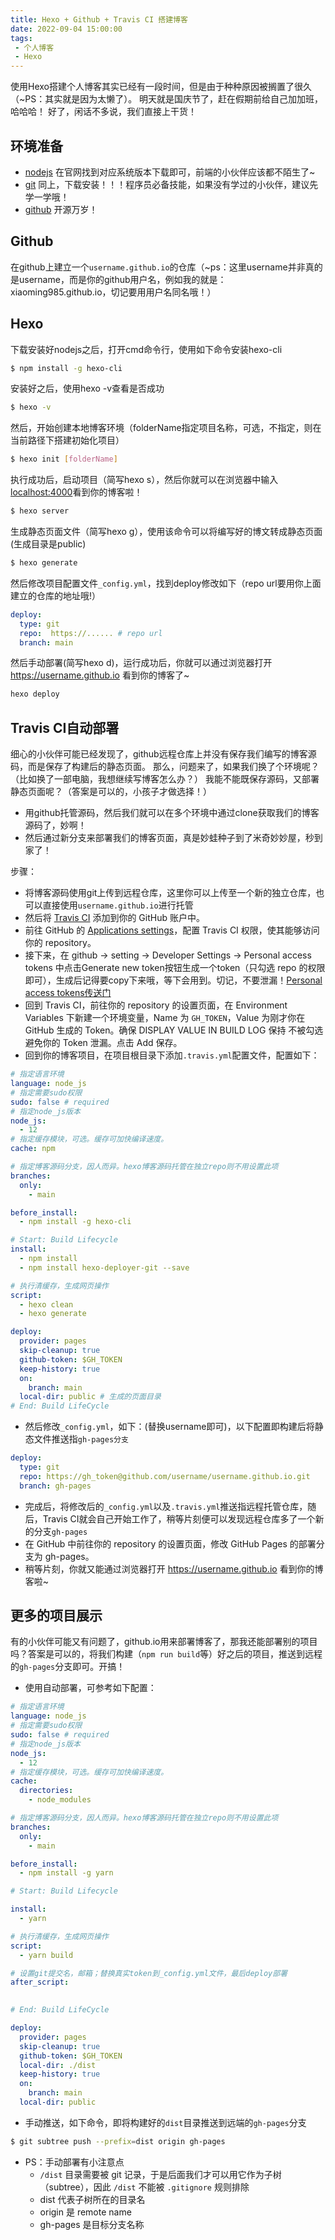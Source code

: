 ```yaml
---
title: Hexo + Github + Travis CI 搭建博客
date: 2022-09-04 15:00:00
tags:
 - 个人博客
 - Hexo
---
```

使用Hexo搭建个人博客其实已经有一段时间，但是由于种种原因被搁置了很久（~PS：其实就是因为太懒了）。
明天就是国庆节了，赶在假期前给自己加加班，哈哈哈！
好了，闲话不多说，我们直接上干货！

## 环境准备
 - [nodejs](https://nodejs.org/en/)  在官网找到对应系统版本下载即可，前端的小伙伴应该都不陌生了~
 - [git](https://git-scm.com/)  同上，下载安装！！！程序员必备技能，如果没有学过的小伙伴，建议先学一学哦！
 - [github](https://github.com/)  开源万岁！

## Github
在github上建立一个`username.github.io`的仓库（~ps：这里username并非真的是username，而是你的github用户名，例如我的就是：xiaoming985.github.io，切记要用用户名同名哦！）
## Hexo
下载安装好nodejs之后，打开cmd命令行，使用如下命令安装hexo-cli
```bash
$ npm install -g hexo-cli
```
安装好之后，使用hexo -v查看是否成功
```bash
$ hexo -v
```
然后，开始创建本地博客环境（folderName指定项目名称，可选，不指定，则在当前路径下搭建初始化项目）
```bash
$ hexo init [folderName]
```
执行成功后，启动项目（简写hexo s），然后你就可以在浏览器中输入[localhost:4000](http://localhost:4000)看到你的博客啦！
```bash
$ hexo server
```
生成静态页面文件（简写hexo g），使用该命令可以将编写好的博文转成静态页面(生成目录是public)
```bash
$ hexo generate
```
然后修改项目配置文件`_config.yml`，找到deploy修改如下（repo url要用你上面建立的仓库的地址哦!）
```yml
deploy:
  type: git
  repo:  https://...... # repo url
  branch: main
```
然后手动部署(简写hexo d)，运行成功后，你就可以通过浏览器打开 https://username.github.io 看到你的博客了~
```bash
hexo deploy
```

## Travis CI自动部署
细心的小伙伴可能已经发现了，github远程仓库上并没有保存我们编写的博客源码，而是保存了构建后的静态页面。
那么，问题来了，如果我们换了个环境呢？（比如换了一部电脑，我想继续写博客怎么办？）
我能不能既保存源码，又部署静态页面呢？（答案是可以的，小孩子才做选择！）
- 用github托管源码，然后我们就可以在多个环境中通过clone获取我们的博客源码了，妙啊！
- 然后通过新分支来部署我们的博客页面，真是妙蛙种子到了米奇妙妙屋，秒到家了！

步骤：
 - 将博客源码使用git上传到远程仓库，这里你可以上传至一个新的独立仓库，也可以直接使用`username.github.io`进行托管
 - 然后将 [Travis CI](https://github.com/marketplace/travis-ci) 添加到你的 GitHub 账户中。
 - 前往 GitHub 的 [Applications settings](https://github.com/settings/installations)，配置 Travis CI 权限，使其能够访问你的 repository。
 - 接下来，在 github -> setting -> Developer Settings -> Personal access tokens 中点击Generate new token按钮生成一个token（只勾选 repo 的权限即可），生成后记得要copy下来哦，等下会用到。切记，不要泄漏！[Personal access tokens传送门](https://github.com/settings/tokens)
 - 回到 Travis CI，前往你的 repository 的设置页面，在 Environment Variables 下新建一个环境变量，Name 为 `GH_TOKEN`，Value 为刚才你在 GitHub 生成的 Token。确保 DISPLAY VALUE IN BUILD LOG 保持 不被勾选 避免你的 Token 泄漏。点击 Add 保存。
 - 回到你的博客项目，在项目根目录下添加`.travis.yml`配置文件，配置如下：
```yml
# 指定语言环境
language: node_js
# 指定需要sudo权限
sudo: false # required
# 指定node_js版本
node_js: 
  - 12
# 指定缓存模块，可选。缓存可加快编译速度。
cache: npm

# 指定博客源码分支，因人而异。hexo博客源码托管在独立repo则不用设置此项
branches:
  only:
    - main 

before_install:
  - npm install -g hexo-cli

# Start: Build Lifecycle
install:
  - npm install
  - npm install hexo-deployer-git --save

# 执行清缓存，生成网页操作
script:
  - hexo clean
  - hexo generate

deploy:
  provider: pages
  skip-cleanup: true
  github-token: $GH_TOKEN
  keep-history: true
  on:
    branch: main
  local-dir: public # 生成的页面目录
# End: Build LifeCycle
```
 - 然后修改`_config.yml`，如下：(替换username即可)，以下配置即构建后将静态文件推送指`gh-pages分支`
```yml
deploy:
  type: git
  repo: https://gh_token@github.com/username/username.github.io.git
  branch: gh-pages
```
 - 完成后，将修改后的`_config.yml`以及`.travis.yml`推送指远程托管仓库，随后，Travis CI就会自己开始工作了，稍等片刻便可以发现远程仓库多了一个新的分支`gh-pages`
 - 在 GitHub 中前往你的 repository 的设置页面，修改 GitHub Pages 的部署分支为 gh-pages。
 - 稍等片刻，你就又能通过浏览器打开 https://username.github.io 看到你的博客啦~

## 更多的项目展示
有的小伙伴可能又有问题了，github.io用来部署博客了，那我还能部署别的项目吗？答案是可以的，将我们构建（`npm run build`等）好之后的项目，推送到远程的`gh-pages`分支即可。开搞！
- 使用自动部署，可参考如下配置：
```yml
# 指定语言环境
language: node_js
# 指定需要sudo权限
sudo: false # required
# 指定node_js版本
node_js: 
  - 12
# 指定缓存模块，可选。缓存可加快编译速度。
cache: 
  directories:
    - node_modules

# 指定博客源码分支，因人而异。hexo博客源码托管在独立repo则不用设置此项
branches:
  only:
    - main 

before_install:
  - npm install -g yarn

# Start: Build Lifecycle

install:
  - yarn

# 执行清缓存，生成网页操作
script:
  - yarn build

# 设置git提交名，邮箱；替换真实token到_config.yml文件，最后deploy部署
after_script:
  

# End: Build LifeCycle

deploy:
  provider: pages
  skip-cleanup: true
  github-token: $GH_TOKEN
  local-dir: ./dist
  keep-history: true
  on:
    branch: main
  local-dir: public
```
- 手动推送，如下命令，即将构建好的`dist`目录推送到远端的`gh-pages`分支
```bash
$ git subtree push --prefix=dist origin gh-pages
```
- PS：手动部署有小注意点
  - `/dist` 目录需要被 git 记录，于是后面我们才可以用它作为子树（subtree），因此 `/dist` 不能被 `.gitignore` 规则排除
  - dist 代表子树所在的目录名
  - origin 是 remote name
  - gh-pages 是目标分支名称


